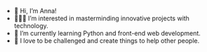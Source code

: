 - 👋 Hi, I’m Anna!
- 👩🏻‍💻 I’m interested in masterminding innovative projects with technology.
- 🌱 I’m currently learning Python and front-end web development.
- 💞️ I love to be challenged and create things to help other people.

<!---
ahjenkins/ahjenkins is a ✨ special ✨ repository because its `README.md` (this file) appears on your GitHub profile.
You can click the Preview link to take a look at your changes.
--->
